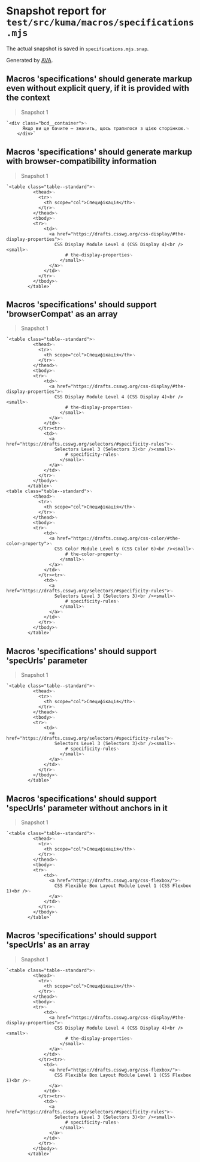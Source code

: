 # Snapshot report for `test/src/kuma/macros/specifications.mjs`

The actual snapshot is saved in `specifications.mjs.snap`.

Generated by [AVA](https://avajs.dev).

## Macros 'specifications' should generate markup even without explicit query, if it is provided with the context

> Snapshot 1

    `<div class="bcd__container">␊
          Якщо ви це бачите — значить, щось трапилося з цією сторінкою.␊
        </div>`

## Macros 'specifications' should generate markup with browser-compatibility information

> Snapshot 1

    `<table class="table--standard">␊
              <thead>␊
                <tr>␊
                  <th scope="col">Специфікація</th>␊
                </tr>␊
              </thead>␊
              <tbody>␊
              <tr>␊
                  <td>␊
                    <a href="https://drafts.csswg.org/css-display/#the-display-properties">␊
                      CSS Display Module Level 4 (CSS Display 4)<br /><small>␊
                          # the-display-properties␊
                        </small>␊
                    </a>␊
                  </td>␊
                </tr>␊
              </tbody>␊
            </table>`

## Macros 'specifications' should support 'browserCompat' as an array

> Snapshot 1

    `<table class="table--standard">␊
              <thead>␊
                <tr>␊
                  <th scope="col">Специфікація</th>␊
                </tr>␊
              </thead>␊
              <tbody>␊
              <tr>␊
                  <td>␊
                    <a href="https://drafts.csswg.org/css-display/#the-display-properties">␊
                      CSS Display Module Level 4 (CSS Display 4)<br /><small>␊
                          # the-display-properties␊
                        </small>␊
                    </a>␊
                  </td>␊
                </tr><tr>␊
                  <td>␊
                    <a href="https://drafts.csswg.org/selectors/#specificity-rules">␊
                      Selectors Level 3 (Selectors 3)<br /><small>␊
                          # specificity-rules␊
                        </small>␊
                    </a>␊
                  </td>␊
                </tr>␊
              </tbody>␊
            </table>␊
    <table class="table--standard">␊
              <thead>␊
                <tr>␊
                  <th scope="col">Специфікація</th>␊
                </tr>␊
              </thead>␊
              <tbody>␊
              <tr>␊
                  <td>␊
                    <a href="https://drafts.csswg.org/css-color/#the-color-property">␊
                      CSS Color Module Level 6 (CSS Color 6)<br /><small>␊
                          # the-color-property␊
                        </small>␊
                    </a>␊
                  </td>␊
                </tr><tr>␊
                  <td>␊
                    <a href="https://drafts.csswg.org/selectors/#specificity-rules">␊
                      Selectors Level 3 (Selectors 3)<br /><small>␊
                          # specificity-rules␊
                        </small>␊
                    </a>␊
                  </td>␊
                </tr>␊
              </tbody>␊
            </table>`

## Macros 'specifications' should support 'specUrls' parameter

> Snapshot 1

    `<table class="table--standard">␊
              <thead>␊
                <tr>␊
                  <th scope="col">Специфікація</th>␊
                </tr>␊
              </thead>␊
              <tbody>␊
              <tr>␊
                  <td>␊
                    <a href="https://drafts.csswg.org/selectors/#specificity-rules">␊
                      Selectors Level 3 (Selectors 3)<br /><small>␊
                          # specificity-rules␊
                        </small>␊
                    </a>␊
                  </td>␊
                </tr>␊
              </tbody>␊
            </table>`

## Macros 'specifications' should support 'specUrls' parameter without anchors in it

> Snapshot 1

    `<table class="table--standard">␊
              <thead>␊
                <tr>␊
                  <th scope="col">Специфікація</th>␊
                </tr>␊
              </thead>␊
              <tbody>␊
              <tr>␊
                  <td>␊
                    <a href="https://drafts.csswg.org/css-flexbox/">␊
                      CSS Flexible Box Layout Module Level 1 (CSS Flexbox 1)<br />␊
                    </a>␊
                  </td>␊
                </tr>␊
              </tbody>␊
            </table>`

## Macros 'specifications' should support 'specUrls' as an array

> Snapshot 1

    `<table class="table--standard">␊
              <thead>␊
                <tr>␊
                  <th scope="col">Специфікація</th>␊
                </tr>␊
              </thead>␊
              <tbody>␊
              <tr>␊
                  <td>␊
                    <a href="https://drafts.csswg.org/css-display/#the-display-properties">␊
                      CSS Display Module Level 4 (CSS Display 4)<br /><small>␊
                          # the-display-properties␊
                        </small>␊
                    </a>␊
                  </td>␊
                </tr><tr>␊
                  <td>␊
                    <a href="https://drafts.csswg.org/css-flexbox/">␊
                      CSS Flexible Box Layout Module Level 1 (CSS Flexbox 1)<br />␊
                    </a>␊
                  </td>␊
                </tr><tr>␊
                  <td>␊
                    <a href="https://drafts.csswg.org/selectors/#specificity-rules">␊
                      Selectors Level 3 (Selectors 3)<br /><small>␊
                          # specificity-rules␊
                        </small>␊
                    </a>␊
                  </td>␊
                </tr>␊
              </tbody>␊
            </table>`
